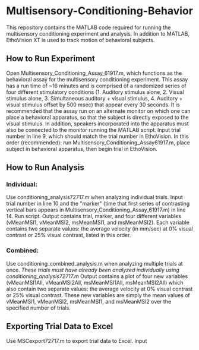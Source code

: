 # Multisensory-Conditioning-Behavior

  This repository contains the MATLAB code required for running the multisensory conditioning experiment and analysis. In addition to MATLAB, EthoVision XT is used to track motion of behavioral subjects. 

## How to Run Experiment

  Open Multisensory_Conditioning_Assay_61917.m, which functions as the behavioral assay for the multisensory conditioning experiment. This assay has a run time of ~16 minutes and is comprised of a randomized series of four different stimulatory conditions (1. Auditory stimulus alone, 2. Visual stimulus alone, 3. Simultaneous auditory + visual stimulus, 4. Auditory + visual stimulus offset by 500 msec) that appear every 30 seconds. It is recommended that the assay run on an alternate monitor on which one can place a behavioral apparatus, so that the subject is directly exposed to the visual stimulus. In addition, speakers incorporated into the apparatus must also be connected to the monitor running the MATLAB script.
  Input trial number in line 9, which should match the trial number in EthoVision. In this order (recommended): run Multisensory_Conditioning_Assay61917.m, place subject in behavioral apparatus, then begin trial in EthoVision. 

## How to Run Analysis
### Individual:

  Use conditioning_analysis72717.m when analyzing individual trials. Input trial number in line 10 and the "marker" (time that first series of contrasting vertical bars appears in Multisensory_Conditioning_Assay_61917.m) in line 14. Run script. Output contains trial, marker, and four different variables (vMeanMSI1, vMeanMSI2, msMeanMSI1, and msMeanMSI2). Each variable contains two separate values: the average velocity (in mm/sec) at 0% visual contrast or 25% visual contrast, listed in this order.

### Combined:

  Use conditioning_combined_analysis.m when analyzing multiple trials at once. *These trials must have already been analyzed individually using conditioning_analysis72717.m* Output contains a plot of four new variables (vMeanMSI1All, vMeanMSI2All, msMeanMSI1All, msMeanMSI2All) which also contain two separate values: the average velocity at 0% visual contrast or 25% visual contrast. These new variables are simply the mean values of vMeanMSI1, vMeanMSI2, msMeanMSI1, and msMeanMSI2 over the specified number of trials.


## Exporting Trial Data to Excel

  Use MSCexport72717.m to export trial data to Excel. Input 
